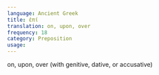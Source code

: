 ```yaml
---
language: Ancient Greek
title: ἐπί
translation: on, upon, over
frequency: 18
category: Preposition
usage: 
---
```

on, upon, over (with genitive, dative, or accusative)